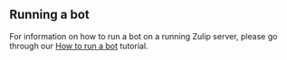 ## Running a bot

For information on how to run a bot on a running Zulip server, please
go through our [How to run a bot][1] tutorial.

[1]: https://zulipchat.com/api/running-bots#running-a-bot
